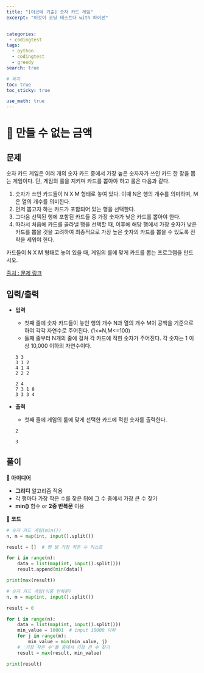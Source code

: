 ```yaml
---
title: "[이코테 기출] 숫자 카드 게임"
excerpt: "이것이 코딩 테스트다 with 파이썬"


categories:
 - codingtest
tags:
  - python
  - codingtest
  - greedy
search: true

# 목차
toc: true  
toc_sticky: true 

use_math: true
---
```

# 🦥 만들 수 없는 금액

## 문제  
숫자 카드 게임은 여러 개의 숫자 카드 중에서 가장 높은 숫자자가 쓰인 카드 한 장을 뽑는 게임이다. 단, 게임의 룰을 지키며 카드를 뽑아야 하고 룰은 다음과 같다.  
  
1. 숫자가 쓰인 카드들이 N X M 형태로 놓여 있다. 이때 N은 행의 개수를 의미하며, M은 열의 개수를 의미한다.  
2. 먼저 뽑고자 하는 카드가 포함되어 있는 행을 선택한다.  
3. 그다음 선택된 행에 포함된 카드들 중 가장 숫자가 낮은 카드를 뽑아야 한다.  
4. 따라서 처음에 카드를 골라낼 행을 선택할 때, 이후에 해당 행에서 가장 숫자가 낮은 카드를 뽑을 것을 고려하여 최종적으로 가장 높은 숫자의 카드를 뽑을 수 있도록 전략을 세워야 한다.  
  
카드들이 N X M 형태로 놓여 있을 때, 게임의 룰에 맞게 카드를 뽑는 프로그램을 만드시오.  

[출처 : 문제 링크](https://search.shopping.naver.com/book/catalog/32441237189)

## 입력/출력
- **입력**  
    - 첫째 줄에 숫자 카드들이 놓인 행의 개수 N과 열의 개수 M이 공백을 기준으로 하여 각각 자연수로 주어진다. (1<=N,M<=100)  
    - 둘째 줄부터 N개의 줄에 걸쳐 각 카드에 적힌 숫자가 주어진다. 각 숫자는 1 이상 10,000 이하의 자연수이다.  

    ```
    3 3
    3 1 2
    4 1 4
    2 2 2
    ```

    ```
    2 4
    7 3 1 8
    3 3 3 4
    ```

- **출력**
    - 첫째 줄에 게임의 룰에 맞게 선택한 카드에 적힌 숫자를 출력한다.  

    ```
    2
    ```

    ```
    3
    ```

## 풀이
**🔎 아이디어**
  - **그리디** 알고리즘 적용
  - 각 행마다 가장 작은 수를 찾은 뒤에 그 수 중에서 가장 큰 수 찾기
  - **min()** 함수 or **2중 반복문** 이용

**🔎 코드**
```python
# 숫자 카드 게임(min())
n, m = map(int, input().split())

result = []  # 행 별 가장 작은 수 리스트

for i in range(n):
    data = list(map(int, input().split()))
    result.append(min(data))

print(max(result))
```
```python
# 숫자 카드 게임(이중 반복문)
n, m = map(int, input().split())

result = 0

for i in range(n):
    data = list(map(int, input().split()))
    min_value = 10001  # input 10000 이하
    for j in range(m):
        min_value = min(min_value, j)
    # '가장 작은 수'들 중에서 가장 큰 수 찾기
    result = max(result, min_value)

print(result)
```